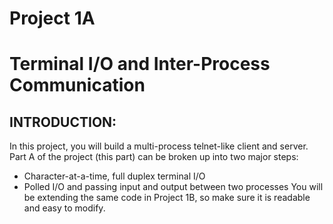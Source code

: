 # Project 1A
# Terminal I/O and Inter-Process Communication
## INTRODUCTION:
In this project, you will build a multi-process telnet-like client and server. Part A of the project (this part) can be broken up into two major steps:

* Character-at-a-time, full duplex terminal I/O
* Polled I/O and passing input and output between two processes
You will be extending the same code in Project 1B, so make sure it is readable and easy to modify.